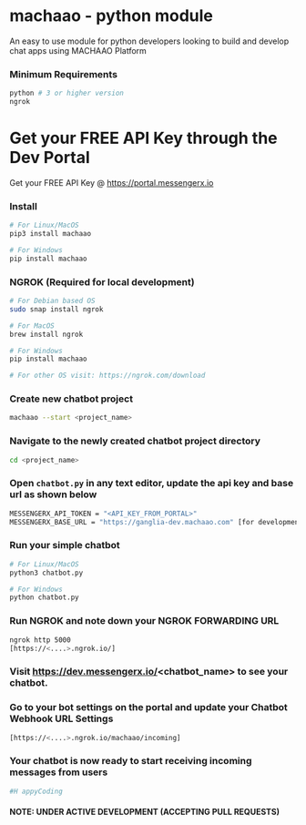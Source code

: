# machaao - python module
An easy to use module for python developers looking to build and develop chat apps using MACHAAO Platform

### Minimum Requirements
```bash
python # 3 or higher version
ngrok
```

# Get your FREE API Key through the Dev Portal
Get your FREE API Key @ https://portal.messengerx.io

### Install
```bash
# For Linux/MacOS
pip3 install machaao

# For Windows
pip install machaao
```

###  NGROK (Required for local development)
```bash
# For Debian based OS
sudo snap install ngrok

# For MacOS
brew install ngrok

# For Windows
pip install machaao

# For other OS visit: https://ngrok.com/download
```

### Create new chatbot project
```bash
machaao --start <project_name>
```

### Navigate to the newly created chatbot project directory
```bash
cd <project_name>
```

### Open ```chatbot.py``` in any text editor, update the api key and base url as shown below
```bash
MESSENGERX_API_TOKEN = "<API_KEY_FROM_PORTAL>"
MESSENGERX_BASE_URL = "https://ganglia-dev.machaao.com" [for development purposes]
```

### Run your simple chatbot 
```bash
# For Linux/MacOS
python3 chatbot.py

# For Windows
python chatbot.py
```

### Run NGROK and note down your NGROK FORWARDING URL
```bash
ngrok http 5000
[https://<....>.ngrok.io/]
```

### Visit https://dev.messengerx.io/<chatbot_name> to see your chatbot.

### Go to your bot settings on the portal and update your Chatbot Webhook URL Settings
```bash
[https://<....>.ngrok.io/machaao/incoming]
```

### Your chatbot is now ready to start receiving incoming messages from users
```bash
#H appyCoding
```

#### NOTE: UNDER ACTIVE DEVELOPMENT (ACCEPTING PULL REQUESTS)